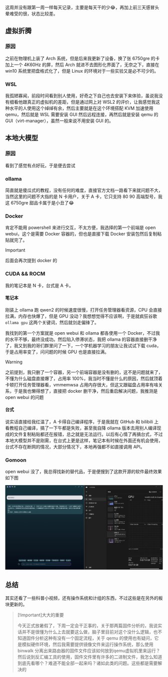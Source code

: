 这周并没有跟第一周一样每天记录，主要是每天干的少:joy:，再加上前三天感冒头晕难受的很，状态比较差。

## 虚拟折腾

### 原因

之前在物理机上装了 Arch 系统，但是后来我更新了设备，换了张 6750gre 的卡加上一个 4K60Hz 的屏，然后 Arch 就进不去图形化界面了，无奈之下，直接在 win10 系统里把盘格式化了，但是 Linux 的环境对于一些实验又是必不可少的。

### WSL

我孤陋寡闻，前段时间看到别人使用，好奇之下自己也去安装下来体验，虽说我没有细看他跟真正的虚拟机的差距，但是通过网上对 WSL2 的评价，让我感觉我这种水平的人使用这个绰绰有余，然后主要就是在这个环境搭配 KVM 加速使用 qemu，然后就是 WSL 需要安装 GUI 然后远程连接，再然后就是安装 qemu 的 GUI（virt-manager），虽然一般来说不用安装 GUI 的。

## 本地大模型

### 原因

看到了感觉有点好玩，于是便去尝试

### ollama

简直就是傻瓜式的教程，没有任何的难度，直接官方文档一路看下来就问题不大，当然这里的问题不大指的是 N 卡用户，关于 A 卡，它只支持 80 90 高端型号，我这 6750gre 甜品卡属于是小丑了:joy:

### Docker

肯定不能用 powershell 来进行交互，不太方便，我选择的第一个前端是 open webui，这个是需要 Docker 容器的，但也是直接下载 Docker 安装包然后复制粘贴就完了。

> [!important]
>
> 后面会再次提到 docker 的

### CUDA && ROCM

我的笔记本是 N 卡，台式是 A 卡。

#### 笔记本

刚装上 ollama 跑 qwen2 的时候速度很慢，打开任务管理器看资源，CPU 会直接拉满，内存也快爆了，但是 GPU 没动？我想想觉得不应该啊，于是就疯狂谷歌 `ollama gpu` 这两个关键词，然后就剑走偏锋了。

我找到的第一个方案就是 open webui 和 ollama 都各使用一个 Docker，不过我的水平不够，最终没成功。然后陷入停滞状态，我把 ollama 的容器直接删干净了，我又到我的哥们群里问了一下，一个学机器学习的朋友让我试试下载 cuda，于是占用率变了，问问题的时候 GPU 也是直接拉满。

> [!warning]
>
> 之前提到，我只删了一个容器，另一个前端容器是没有删的，这不是问题就来了，不懂为什么磁盘直接爆了，占用率 100%，我当时不懂是什么的原因，然后就顶着卡顿打开任务管理器看，vmmemwsa 占用内存很大，但这又跟磁盘占用率有啥关系，于是我也懒得想了，直接把 docker 删干净，然后重启解决问题，我推测是 open webui 的问题

#### 台式

说实话直接给我红温了，A 卡得自己编译程序，于是我就在 GitHub 和 bilibili 上看教程自己编译，搞了一下午都是失败，甚至我自降 ollama 版本去用别人编译现成的文件复制粘贴都还在报错，总之就是无法运行。以后有心情了再搞台式，不过本地大模型并不是刚需，在台式上更是这样，笔记本有时候在外面还有机会使用，台式不存在断网的情况，大部分情况下，本地再强都不如直接调用 API。

### Gomoon

open webui 没了，我总得找新的替代品，于是便搜到了这款开源的软件最终效果如下图

![](..\图片素材库\最终效果.png)

## 总结

其实还看了一些科普小视频，还有操作系统和计组的东西，不过这些是在另外的板块更新的。

> [!important]大大的重要
>
> 今天正式放暑假了，下周一定会干正事的，关于那两篇固件分析的，我说实话并不是很懂为什么上去就要这么做，脑子里目前对这个没什么逻辑，也不知道固件分析这种有没有一个固定流程，关于 qemu 的使用也有疑问，它是模拟硬件环境，然后我需要提供镜像文件来运行操作系统，那么使用 binwalk 分离出来路由器的固件文件应该如何放到qemu虚拟机里来运行？然后说到反汇编工具的使用，固件文件里有许多的二进制文件，我怎么知道到底先看哪个？难道不能全部一起来吗？诸如此类的问题。这些都是需要解决的